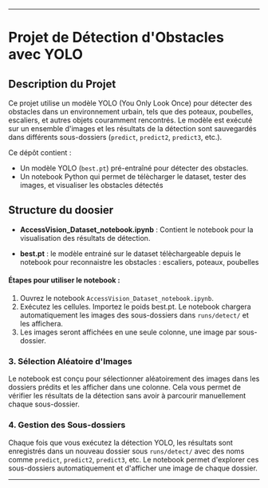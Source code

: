 
---

# Projet de Détection d'Obstacles avec YOLO

## Description du Projet

Ce projet utilise un modèle YOLO (You Only Look Once) pour détecter des obstacles dans un environnement urbain, tels que des poteaux, poubelles, escaliers, et autres objets couramment rencontrés. Le modèle est exécuté sur un ensemble d'images et les résultats de la détection sont sauvegardés dans différents sous-dossiers (`predict`, `predict2`, `predict3`, etc.). 

Ce dépôt contient :
- Un modèle YOLO (`best.pt`) pré-entraîné pour détecter des obstacles.
- Un notebook Python qui permet de télècharger le dataset, tester des images, et visualiser les obstacles détectés


## Structure du doosier

- **AccessVision_Dataset_notebook.ipynb** : Contient le notebook pour la visualisation des résultats de détection.

- **best.pt** : le modèle entrainé sur le dataset télèchargeable depuis le notebook pour reconnaistre les obstacles : escaliers, poteaux, poubelles


#### Étapes pour utiliser le notebook :
1. Ouvrez le notebook `AccessVision_Dataset_notebook.ipynb`.
2. Exécutez les cellules. Importez le poids best.pt. Le notebook chargera automatiquement les images des sous-dossiers dans `runs/detect/` et les affichera. 
3. Les images seront affichées en une seule colonne, une image par sous-dossier.

### 3. Sélection Aléatoire d'Images

Le notebook est conçu pour sélectionner aléatoirement des images dans les dossiers prédits et les afficher dans une colonne. Cela vous permet de vérifier les résultats de la détection sans avoir à parcourir manuellement chaque sous-dossier.

### 4. Gestion des Sous-dossiers

Chaque fois que vous exécutez la détection YOLO, les résultats sont enregistrés dans un nouveau dossier sous `runs/detect/` avec des noms comme `predict`, `predict2`, `predict3`, etc. Le notebook permet d'explorer ces sous-dossiers automatiquement et d'afficher une image de chaque dossier.



---


